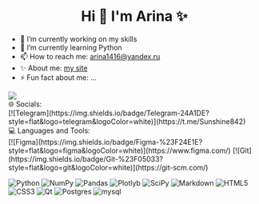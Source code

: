 # <div align="center"> Hi 👋 I'm Arina  ✨ </div>


- 🔭 I’m currently working on my skills
- 🌱 I’m currently learning Python
- 📫 How to reach me: arina1416@yandex.ru
- ✨ About me: [my site](https://arina842.github.io/)
- ⚡ Fun fact about me: ...
<div >
  <img src="https://i.giphy.com/media/v1.Y2lkPTc5MGI3NjExejNjcGtjdDFyang3M3doNTQ1MWFzMW1vaTJsbzBrejMyYXR5dDgyYiZlcD12MV9pbnRlcm5hbF9naWZfYnlfaWQmY3Q9Zw/xUOrwpPFzqDh48XEek/giphy-downsized.gif"/>
</div>

<div >🌐 Socials:</div>
[![Telegram](https://img.shields.io/badge/Telegram-24A1DE?style=flat&logo=telegram&logoColor=white)](https://t.me/Sunshine842)

<div >💻 Languages and Tools: </div>
[![Figma](https://img.shields.io/badge/Figma-%23F24E1E?style=flat&logo=figma&logoColor=white)](https://www.figma.com/)
[![Git](https://img.shields.io/badge/Git-%23F05033?style=flat&logo=git&logoColor=white)](https://git-scm.com/)

![Python](https://img.shields.io/badge/python-3670A0?style=flat&logo=python&logoColor=ffdd54) 
![NumPy](https://img.shields.io/badge/numpy-%23013243.svg?style=flat&logo=numpy&logoColor=white) 
![Pandas](https://img.shields.io/badge/pandas-%23150458.svg?style=flat&logo=pandas&logoColor=white) 
![Plotlyb](https://img.shields.io/badge/Plotly-%233F4F75.svg?style=flat&logo=plotly&logoColor=white) 
![SciPy](https://img.shields.io/badge/SciPy-%230C55A5.svg?style=flat&logo=scipy&logoColor=%white) 
![Markdown](https://img.shields.io/badge/markdown-%23000000.svg?style=flat&logo=markdown&logoColor=white) 
![HTML5](https://img.shields.io/badge/html5-%23E34F26.svg?style=flat&logo=html5&logoColor=white) 
![CSS3](https://img.shields.io/badge/css3-%231572B6.svg?style=flat&logo=css3&logoColor=white) 
![Qt](https://img.shields.io/badge/Qt-%23217346.svg?style=flat&logo=Qt&logoColor=white) 
![Postgres](https://img.shields.io/badge/postgres-%23316192.svg?style=flat&logo=postgresql&logoColor=white) ![mysql](https://img.shields.io/badge/MySQL-4479A1?style=flat&logo=mysql&logoColor=white)
